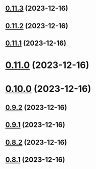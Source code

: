 ## [0.11.3](https://github.com/yeager-eren/rango-client/compare/wallets-react@0.11.2...wallets-react@0.11.3) (2023-12-16)



## [0.11.2](https://github.com/yeager-eren/rango-client/compare/wallets-react@0.11.1...wallets-react@0.11.2) (2023-12-16)



## [0.11.1](https://github.com/yeager-eren/rango-client/compare/wallets-react@0.11.0...wallets-react@0.11.1) (2023-12-16)



# [0.11.0](https://github.com/yeager-eren/rango-client/compare/wallets-react@0.10.0...wallets-react@0.11.0) (2023-12-16)



# [0.10.0](https://github.com/yeager-eren/rango-client/compare/wallets-react@0.9.2...wallets-react@0.10.0) (2023-12-16)



## [0.9.2](https://github.com/yeager-eren/rango-client/compare/wallets-react@0.9.1...wallets-react@0.9.2) (2023-12-16)



## [0.9.1](https://github.com/yeager-eren/rango-client/compare/wallets-react@0.8.1...wallets-react@0.9.1) (2023-12-16)



## [0.8.2](https://github.com/yeager-eren/rango-client/compare/wallets-react@0.8.1-next.74...wallets-react@0.8.2) (2023-12-16)



## [0.8.1](https://github.com/yeager-eren/rango-client/compare/wallets-react@0.9.0...wallets-react@0.8.1) (2023-12-16)



